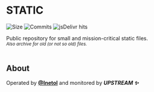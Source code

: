 # STATIC
![Size](https://img.shields.io/github/repo-size/Inetol/static?color=5271FF&label=size&style=flat-square)
![Commits](https://img.shields.io/github/commit-activity/m/Inetol/static?color=5271FF&label=commits&style=flat-square)
![jsDelivr hits](https://data.jsdelivr.com/v1/package/gh/Inetol/static/badge)

Public repository for small and mission-critical static files.\
<sub>*Also archive for old (or not so old) files.*</sub>
<br><br>

## About
Operated by **[@Inetol](https://github.com/Inetol)** and monitored by ***UPSTREAM ✨***

